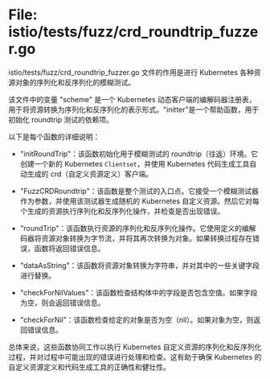 # File: istio/tests/fuzz/crd_roundtrip_fuzzer.go

istio/tests/fuzz/crd_roundtrip_fuzzer.go 文件的作用是进行 Kubernetes 各种资源对象的序列化和反序列化的模糊测试。

该文件中的变量 "scheme" 是一个 Kubernetes 动态客户端的编解码器注册表，用于将资源转换为序列化和反序列化的表示形式。"initter"是一个帮助函数，用于初始化 roundtrip 测试的依赖项。

以下是每个函数的详细说明：

- "initRoundTrip"：该函数初始化用于模糊测试的 roundtrip（往返）环境。它创建一个新的 Kubernetes `Clientset`，并使用 Kubernetes 代码生成工具自动生成的 crd（自定义资源定义）客户端。

- "FuzzCRDRoundtrip"：该函数是整个测试的入口点。它接受一个模糊测试器作为参数，并使用该测试器生成随机的 Kubernetes 自定义资源。然后它对每个生成的资源执行序列化和反序列化操作，并检查是否出现错误。

- "roundTrip"：该函数执行资源的序列化和反序列化操作。它使用定义的编解码器将资源对象转换为字节流，并将其再次转换为对象。如果转换过程存在错误，函数将返回错误信息。

- "dataAsString"：该函数将资源对象转换为字符串，并对其中的一些关键字段进行替换。

- "checkForNilValues"：该函数检查结构体中的字段是否包含空值。如果字段为空，则会返回错误信息。

- "checkForNil"：该函数检查给定的对象是否为空（nil）。如果对象为空，则返回错误信息。

总体来说，这些函数协同工作以执行 Kubernetes 自定义资源的序列化和反序列化过程，并对过程中可能出现的错误进行处理和检查。这有助于确保 Kubernetes 的自定义资源定义和代码生成工具的正确性和健壮性。

